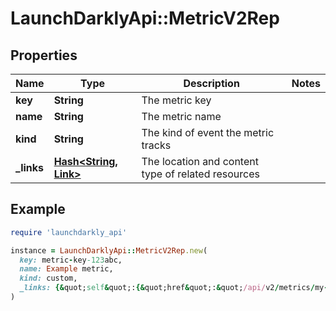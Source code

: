 # LaunchDarklyApi::MetricV2Rep

## Properties

| Name | Type | Description | Notes |
| ---- | ---- | ----------- | ----- |
| **key** | **String** | The metric key |  |
| **name** | **String** | The metric name |  |
| **kind** | **String** | The kind of event the metric tracks |  |
| **_links** | [**Hash&lt;String, Link&gt;**](Link.md) | The location and content type of related resources |  |

## Example

```ruby
require 'launchdarkly_api'

instance = LaunchDarklyApi::MetricV2Rep.new(
  key: metric-key-123abc,
  name: Example metric,
  kind: custom,
  _links: {&quot;self&quot;:{&quot;href&quot;:&quot;/api/v2/metrics/my-project/my-metric&quot;,&quot;type&quot;:&quot;application/json&quot;}}
)
```

